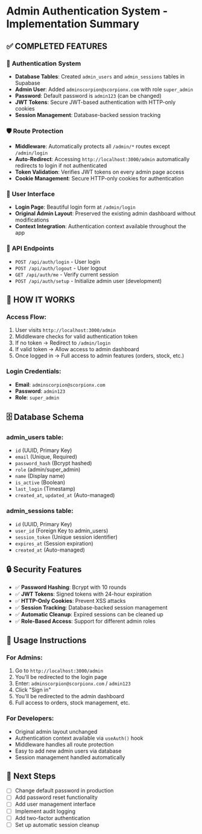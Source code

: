 # Admin Authentication System - Implementation Summary

## ✅ **COMPLETED FEATURES**

### 🔐 **Authentication System**
- **Database Tables**: Created `admin_users` and `admin_sessions` tables in Supabase
- **Admin User**: Added `adminscorpion@scorpionx.com` with role `super_admin`
- **Password**: Default password is `admin123` (can be changed)
- **JWT Tokens**: Secure JWT-based authentication with HTTP-only cookies
- **Session Management**: Database-backed session tracking

### 🛡️ **Route Protection**
- **Middleware**: Automatically protects all `/admin/*` routes except `/admin/login`
- **Auto-Redirect**: Accessing `http://localhost:3000/admin` automatically redirects to login if not authenticated
- **Token Validation**: Verifies JWT tokens on every admin page access
- **Cookie Management**: Secure HTTP-only cookies for authentication

### 🎨 **User Interface**
- **Login Page**: Beautiful login form at `/admin/login`
- **Original Admin Layout**: Preserved the existing admin dashboard without modifications
- **Context Integration**: Authentication context available throughout the app

### 🔧 **API Endpoints**
- `POST /api/auth/login` - User login
- `POST /api/auth/logout` - User logout  
- `GET /api/auth/me` - Verify current session
- `POST /api/auth/setup` - Initialize admin user (development)

## 🚀 **HOW IT WORKS**

### **Access Flow:**
1. User visits `http://localhost:3000/admin`
2. Middleware checks for valid authentication token
3. If no token → Redirect to `/admin/login`
4. If valid token → Allow access to admin dashboard
5. Once logged in → Full access to admin features (orders, stock, etc.)

### **Login Credentials:**
- **Email**: `adminscorpion@scorpionx.com`
- **Password**: `admin123`
- **Role**: `super_admin`

## 🗄️ **Database Schema**

### **admin_users table:**
- `id` (UUID, Primary Key)
- `email` (Unique, Required)
- `password_hash` (Bcrypt hashed)
- `role` (admin/super_admin)
- `name` (Display name)
- `is_active` (Boolean)
- `last_login` (Timestamp)
- `created_at`, `updated_at` (Auto-managed)

### **admin_sessions table:**
- `id` (UUID, Primary Key)
- `user_id` (Foreign Key to admin_users)
- `session_token` (Unique session identifier)
- `expires_at` (Session expiration)
- `created_at` (Auto-managed)

## 🔒 **Security Features**
- ✅ **Password Hashing**: Bcrypt with 10 rounds
- ✅ **JWT Tokens**: Signed tokens with 24-hour expiration
- ✅ **HTTP-Only Cookies**: Prevent XSS attacks
- ✅ **Session Tracking**: Database-backed session management
- ✅ **Automatic Cleanup**: Expired sessions can be cleaned up
- ✅ **Role-Based Access**: Support for different admin roles

## 📝 **Usage Instructions**

### **For Admins:**
1. Go to `http://localhost:3000/admin`
2. You'll be redirected to the login page
3. Enter: `adminscorpion@scorpionx.com` / `admin123`
4. Click "Sign in"
5. You'll be redirected to the admin dashboard
6. Full access to orders, stock management, etc.

### **For Developers:**
- Original admin layout unchanged
- Authentication context available via `useAuth()` hook
- Middleware handles all route protection
- Easy to add new admin users via database
- Session management handled automatically

## 🎯 **Next Steps**
- [ ] Change default password in production
- [ ] Add password reset functionality
- [ ] Add user management interface
- [ ] Implement audit logging
- [ ] Add two-factor authentication
- [ ] Set up automatic session cleanup
